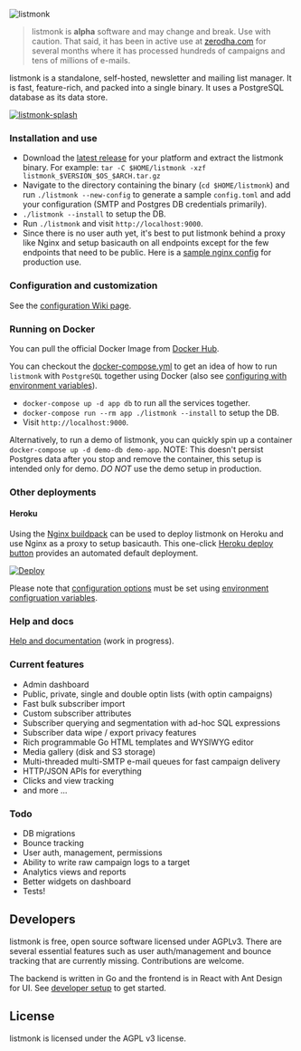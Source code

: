 ![listmonk](https://user-images.githubusercontent.com/547147/60170989-41681f00-9827-11e9-93a8-a871a40be913.png)

> listmonk is **alpha** software and may change and break. Use with caution. That said, it has been in active use at [zerodha.com](https://zerodha.com) for several months where it has processed hundreds of campaigns and tens of millions of e-mails.

listmonk is a standalone, self-hosted, newsletter and mailing list manager. It is fast, feature-rich, and packed into a single binary. It uses a PostgreSQL database as its data store.

[![listmonk-splash](https://user-images.githubusercontent.com/547147/60884802-8189c180-a26b-11e9-85ee-622e5dee8869.png)](https://listmonk.app)

### Installation and use

- Download the [latest release](https://github.com/knadh/listmonk/releases) for your platform and extract the listmonk binary. For example: `tar -C $HOME/listmonk -xzf listmonk_$VERSION_$OS_$ARCH.tar.gz`
- Navigate to the directory containing the binary (`cd $HOME/listmonk`) and run `./listmonk --new-config` to generate a sample `config.toml` and add your configuration (SMTP and Postgres DB credentials primarily).
- `./listmonk --install` to setup the DB.
- Run `./listmonk` and visit `http://localhost:9000`.
- Since there is no user auth yet, it's best to put listmonk behind a proxy like Nginx and setup basicauth on all endpoints except for the few endpoints that need to be public. Here is a [sample nginx config](https://github.com/knadh/listmonk/wiki/Production-Nginx-config) for production use.

### Configuration and customization
See the [configuration Wiki page](https://github.com/knadh/listmonk/wiki/Configuration).

### Running on Docker

You can pull the official Docker Image from [Docker Hub](https://hub.docker.com/r/listmonk/listmonk).

You can checkout the [docker-compose.yml](docker-compose.yml) to get an idea of how to run `listmonk` with `PostgreSQL` together using Docker (also see [configuring with environment variables](https://github.com/knadh/listmonk/wiki/Configuration)).

- `docker-compose up -d app db` to run all the services together.
- `docker-compose run --rm app ./listmonk --install` to setup the DB.
- Visit `http://localhost:9000`.

Alternatively, to run a demo of listmonk, you can quickly spin up a container `docker-compose up -d demo-db demo-app`. NOTE: This doesn't persist Postgres data after you stop and remove the container, this setup is intended only for demo. _DO NOT_ use the demo setup in production.

### Other deployments

#### Heroku 

Using the [Nginx buildpack](https://github.com/heroku/heroku-buildpack-nginx) can be used to deploy listmonk on Heroku and use Nginx as a proxy to setup basicauth. 
This one-click [Heroku deploy button](https://github.com/bumi/listmonk-heroku) provides an automated default deployment.

[![Deploy](https://www.herokucdn.com/deploy/button.svg)](https://heroku.com/deploy?template=https://github.com/bumi/listmonk-heroku)

Please note that [configuration options](https://github.com/knadh/listmonk/wiki/Configuration) must be set using [environment configruation variables](https://devcenter.heroku.com/articles/config-vars).

### Help and docs

[Help and documentation](https://listmonk.app/docs) (work in progress).

### Current features

- Admin dashboard
- Public, private, single and double optin lists (with optin campaigns)
- Fast bulk subscriber import
- Custom subscriber attributes
- Subscriber querying and segmentation with ad-hoc SQL expressions
- Subscriber data wipe / export privacy features
- Rich programmable Go HTML templates and WYSIWYG editor
- Media gallery (disk and S3 storage)
- Multi-threaded multi-SMTP e-mail queues for fast campaign delivery
- HTTP/JSON APIs for everything
- Clicks and view tracking
- and more ...

### Todo

- DB migrations
- Bounce tracking
- User auth, management, permissions
- Ability to write raw campaign logs to a target
- Analytics views and reports
- Better widgets on dashboard
- Tests!

## Developers

listmonk is free, open source software licensed under AGPLv3. There are several essential features such as user auth/management and bounce tracking that are currently missing. Contributions are welcome.

The backend is written in Go and the frontend is in React with Ant Design for UI. See [developer setup](https://github.com/knadh/listmonk/wiki/Developer-setup) to get started.

## License

listmonk is licensed under the AGPL v3 license.
